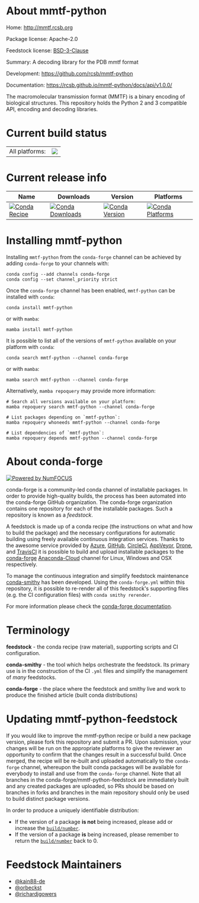 About mmtf-python
=================

Home: http://mmtf.rcsb.org

Package license: Apache-2.0

Feedstock license: [BSD-3-Clause](https://github.com/conda-forge/mmtf-python-feedstock/blob/main/LICENSE.txt)

Summary: A decoding library for the PDB mmtf format

Development: https://github.com/rcsb/mmtf-python

Documentation: https://rcsb.github.io/mmtf-python/docs/api/v1.0.0/

The macromolecular transmission format (MMTF) is a binary encoding of
biological structures. This repository holds the Python 2 and 3 compatible
API, encoding and decoding libraries.


Current build status
====================


<table><tr><td>All platforms:</td>
    <td>
      <a href="https://dev.azure.com/conda-forge/feedstock-builds/_build/latest?definitionId=3105&branchName=main">
        <img src="https://dev.azure.com/conda-forge/feedstock-builds/_apis/build/status/mmtf-python-feedstock?branchName=main">
      </a>
    </td>
  </tr>
</table>

Current release info
====================

| Name | Downloads | Version | Platforms |
| --- | --- | --- | --- |
| [![Conda Recipe](https://img.shields.io/badge/recipe-mmtf--python-green.svg)](https://anaconda.org/conda-forge/mmtf-python) | [![Conda Downloads](https://img.shields.io/conda/dn/conda-forge/mmtf-python.svg)](https://anaconda.org/conda-forge/mmtf-python) | [![Conda Version](https://img.shields.io/conda/vn/conda-forge/mmtf-python.svg)](https://anaconda.org/conda-forge/mmtf-python) | [![Conda Platforms](https://img.shields.io/conda/pn/conda-forge/mmtf-python.svg)](https://anaconda.org/conda-forge/mmtf-python) |

Installing mmtf-python
======================

Installing `mmtf-python` from the `conda-forge` channel can be achieved by adding `conda-forge` to your channels with:

```
conda config --add channels conda-forge
conda config --set channel_priority strict
```

Once the `conda-forge` channel has been enabled, `mmtf-python` can be installed with `conda`:

```
conda install mmtf-python
```

or with `mamba`:

```
mamba install mmtf-python
```

It is possible to list all of the versions of `mmtf-python` available on your platform with `conda`:

```
conda search mmtf-python --channel conda-forge
```

or with `mamba`:

```
mamba search mmtf-python --channel conda-forge
```

Alternatively, `mamba repoquery` may provide more information:

```
# Search all versions available on your platform:
mamba repoquery search mmtf-python --channel conda-forge

# List packages depending on `mmtf-python`:
mamba repoquery whoneeds mmtf-python --channel conda-forge

# List dependencies of `mmtf-python`:
mamba repoquery depends mmtf-python --channel conda-forge
```


About conda-forge
=================

[![Powered by
NumFOCUS](https://img.shields.io/badge/powered%20by-NumFOCUS-orange.svg?style=flat&colorA=E1523D&colorB=007D8A)](https://numfocus.org)

conda-forge is a community-led conda channel of installable packages.
In order to provide high-quality builds, the process has been automated into the
conda-forge GitHub organization. The conda-forge organization contains one repository
for each of the installable packages. Such a repository is known as a *feedstock*.

A feedstock is made up of a conda recipe (the instructions on what and how to build
the package) and the necessary configurations for automatic building using freely
available continuous integration services. Thanks to the awesome service provided by
[Azure](https://azure.microsoft.com/en-us/services/devops/), [GitHub](https://github.com/),
[CircleCI](https://circleci.com/), [AppVeyor](https://www.appveyor.com/),
[Drone](https://cloud.drone.io/welcome), and [TravisCI](https://travis-ci.com/)
it is possible to build and upload installable packages to the
[conda-forge](https://anaconda.org/conda-forge) [Anaconda-Cloud](https://anaconda.org/)
channel for Linux, Windows and OSX respectively.

To manage the continuous integration and simplify feedstock maintenance
[conda-smithy](https://github.com/conda-forge/conda-smithy) has been developed.
Using the ``conda-forge.yml`` within this repository, it is possible to re-render all of
this feedstock's supporting files (e.g. the CI configuration files) with ``conda smithy rerender``.

For more information please check the [conda-forge documentation](https://conda-forge.org/docs/).

Terminology
===========

**feedstock** - the conda recipe (raw material), supporting scripts and CI configuration.

**conda-smithy** - the tool which helps orchestrate the feedstock.
                   Its primary use is in the construction of the CI ``.yml`` files
                   and simplify the management of *many* feedstocks.

**conda-forge** - the place where the feedstock and smithy live and work to
                  produce the finished article (built conda distributions)


Updating mmtf-python-feedstock
==============================

If you would like to improve the mmtf-python recipe or build a new
package version, please fork this repository and submit a PR. Upon submission,
your changes will be run on the appropriate platforms to give the reviewer an
opportunity to confirm that the changes result in a successful build. Once
merged, the recipe will be re-built and uploaded automatically to the
`conda-forge` channel, whereupon the built conda packages will be available for
everybody to install and use from the `conda-forge` channel.
Note that all branches in the conda-forge/mmtf-python-feedstock are
immediately built and any created packages are uploaded, so PRs should be based
on branches in forks and branches in the main repository should only be used to
build distinct package versions.

In order to produce a uniquely identifiable distribution:
 * If the version of a package **is not** being increased, please add or increase
   the [``build/number``](https://docs.conda.io/projects/conda-build/en/latest/resources/define-metadata.html#build-number-and-string).
 * If the version of a package **is** being increased, please remember to return
   the [``build/number``](https://docs.conda.io/projects/conda-build/en/latest/resources/define-metadata.html#build-number-and-string)
   back to 0.

Feedstock Maintainers
=====================

* [@kain88-de](https://github.com/kain88-de/)
* [@orbeckst](https://github.com/orbeckst/)
* [@richardjgowers](https://github.com/richardjgowers/)

